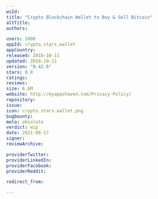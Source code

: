 ```yaml
---
wsId: 
title: "Crypto Blockchain Wallet to Buy & Sell Bitcoin"
altTitle: 
authors:

users: 1000
appId: crypto.stars.wallet
appCountry: 
released: 2018-10-11
updated: 2018-10-11
version: "0.42.6"
stars: 0.0
ratings: 
reviews: 
size: 6.6M
website: http://myappshaven.com/Privacy-Policy/
repository: 
issue: 
icon: crypto.stars.wallet.png
bugbounty: 
meta: obsolete
verdict: wip
date: 2021-08-17
signer: 
reviewArchive:

providerTwitter: 
providerLinkedIn: 
providerFacebook: 
providerReddit: 

redirect_from:

---
```


